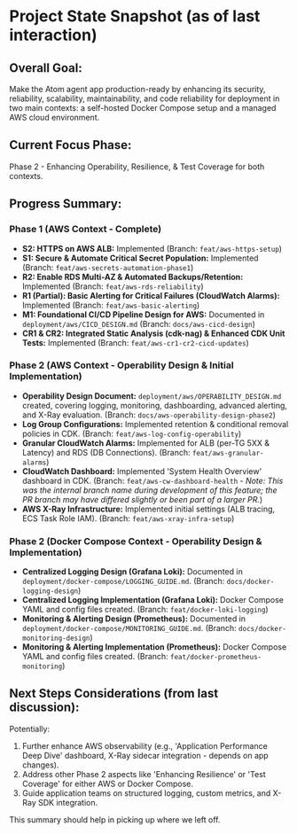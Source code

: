# Project State Snapshot (as of last interaction)

## Overall Goal:
Make the Atom agent app production-ready by enhancing its security, reliability, scalability, maintainability, and code reliability for deployment in two main contexts: a self-hosted Docker Compose setup and a managed AWS cloud environment.

## Current Focus Phase:
Phase 2 - Enhancing Operability, Resilience, & Test Coverage for both contexts.

## Progress Summary:

### Phase 1 (AWS Context - Complete)
*   **S2: HTTPS on AWS ALB:** Implemented (Branch: `feat/aws-https-setup`)
*   **S1: Secure & Automate Critical Secret Population:** Implemented (Branch: `feat/aws-secrets-automation-phase1`)
*   **R2: Enable RDS Multi-AZ & Automated Backups/Retention:** Implemented (Branch: `feat/aws-rds-reliability`)
*   **R1 (Partial): Basic Alerting for Critical Failures (CloudWatch Alarms):** Implemented (Branch: `feat/aws-basic-alerting`)
*   **M1: Foundational CI/CD Pipeline Design for AWS:** Documented in `deployment/aws/CICD_DESIGN.md` (Branch: `docs/aws-cicd-design`)
*   **CR1 & CR2: Integrated Static Analysis (cdk-nag) & Enhanced CDK Unit Tests:** Implemented (Branch: `feat/aws-cr1-cr2-cicd-updates`)

### Phase 2 (AWS Context - Operability Design & Initial Implementation)
*   **Operability Design Document:** `deployment/aws/OPERABILITY_DESIGN.md` created, covering logging, monitoring, dashboarding, advanced alerting, and X-Ray evaluation. (Branch: `docs/aws-operability-design-phase2`)
*   **Log Group Configurations:** Implemented retention & conditional removal policies in CDK. (Branch: `feat/aws-log-config-operability`)
*   **Granular CloudWatch Alarms:** Implemented for ALB (per-TG 5XX & Latency) and RDS (DB Connections). (Branch: `feat/aws-granular-alarms`)
*   **CloudWatch Dashboard:** Implemented 'System Health Overview' dashboard in CDK. (Branch: `feat/aws-cw-dashboard-health` - *Note: This was the internal branch name during development of this feature; the PR branch may have differed slightly or been part of a larger PR.*)
*   **AWS X-Ray Infrastructure:** Implemented initial settings (ALB tracing, ECS Task Role IAM). (Branch: `feat/aws-xray-infra-setup`)

### Phase 2 (Docker Compose Context - Operability Design & Implementation)
*   **Centralized Logging Design (Grafana Loki):** Documented in `deployment/docker-compose/LOGGING_GUIDE.md`. (Branch: `docs/docker-logging-design`)
*   **Centralized Logging Implementation (Grafana Loki):** Docker Compose YAML and config files created. (Branch: `feat/docker-loki-logging`)
*   **Monitoring & Alerting Design (Prometheus):** Documented in `deployment/docker-compose/MONITORING_GUIDE.md`. (Branch: `docs/docker-monitoring-design`)
*   **Monitoring & Alerting Implementation (Prometheus):** Docker Compose YAML and config files created. (Branch: `feat/docker-prometheus-monitoring`)

## Next Steps Considerations (from last discussion):

Potentially:
1.  Further enhance AWS observability (e.g., 'Application Performance Deep Dive' dashboard, X-Ray sidecar integration - depends on app changes).
2.  Address other Phase 2 aspects like 'Enhancing Resilience' or 'Test Coverage' for either AWS or Docker Compose.
3.  Guide application teams on structured logging, custom metrics, and X-Ray SDK integration.

This summary should help in picking up where we left off.
